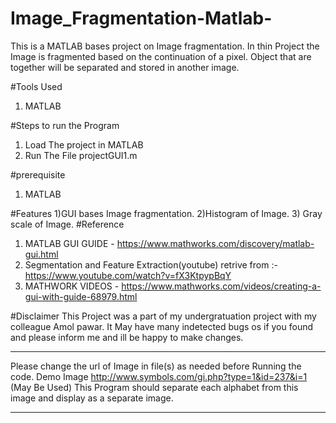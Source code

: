 # Image_Fragmentation-Matlab-
This is a MATLAB bases project on Image fragmentation. In thin Project the Image is fragmented based on the continuation of a pixel. 
Object that are together will be separated and stored in another image.

#Tools Used 
1) MATLAB 

#Steps to run the Program
1) Load The project in MATLAB
2) Run The File projectGUI1.m

#prerequisite
1) MATLAB

#Features
1)GUI bases Image fragmentation.
2)Histogram of Image.
3) Gray scale of Image.
#Reference
1) MATLAB GUI GUIDE - https://www.mathworks.com/discovery/matlab-gui.html
2) Segmentation and Feature Extraction(youtube) retrive from :- https://www.youtube.com/watch?v=fX3KtpypBqY
3) MATHWORK VIDEOS - https://www.mathworks.com/videos/creating-a-gui-with-guide-68979.html

#Disclaimer
This Project was a part of my undergratuation project with my colleague Amol pawar.
It May have many indetected bugs os if you found and please inform me and ill be happy to make changes.

*****
Please change the url of Image in file(s)  as needed before Running the code. 
Demo Image http://www.symbols.com/gi.php?type=1&id=237&i=1 (May Be Used)
This Program should separate each alphabet from this image and display as a separate image.
*****
